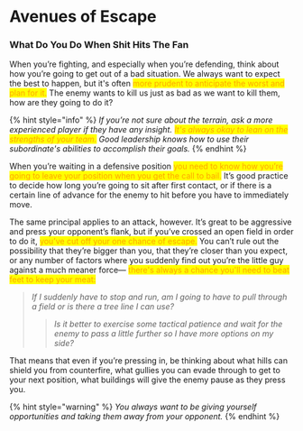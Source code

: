 # Avenues of Escape

### What Do You Do When Shit Hits The Fan

When you’re fighting, and especially when you’re defending, think about how you’re going to get out of a bad situation. We always want to expect the best to happen, but it's often <mark style="color:orange;">more prudent to anticipate the worst and plan for it.</mark> The enemy wants to kill us just as bad as we want to kill them, how are they going to do it?

{% hint style="info" %}
_If you’re not sure about the terrain, ask a more experienced player if they have any insight. <mark style="color:orange;">It's always okay to lean on the strengths of your team.</mark> Good leadership knows how to use their subordinate's abilities to accomplish their goals._
{% endhint %}

When you’re waiting in a defensive position <mark style="color:orange;">you need to know how you’re going to leave your position when you get the call to bail.</mark> It’s good practice to decide how long you’re going to sit after first contact, or if there is a certain line of advance for the enemy to hit before you have to immediately move.&#x20;

The same principal applies to an attack, however. It’s great to be aggressive and press your opponent’s flank, but if you’ve crossed an open field in order to do it, <mark style="color:orange;">you’ve cut off your one chance of escape.</mark> You can’t rule out the possibility that they’re bigger than you, that they’re closer than you expect, or any number of factors where you suddenly find out you’re the little guy against a much meaner force— <mark style="color:orange;">there's always a chance you'll need to beat feet to keep your meat:</mark>

> _If I suddenly have to stop and run, am I going to have to pull through a field or is there a tree line I can use?_
>
> > _Is it better to exercise some tactical patience and wait for the enemy to pass a little further so I have more options on my side?_

That means that even if you’re pressing in, be thinking about what hills can shield you from counterfire, what gullies you can evade through to get to your next position, what buildings will give the enemy pause as they press you.&#x20;

{% hint style="warning" %}
_You always want to be giving yourself opportunities and taking them away from your opponent._
{% endhint %}
